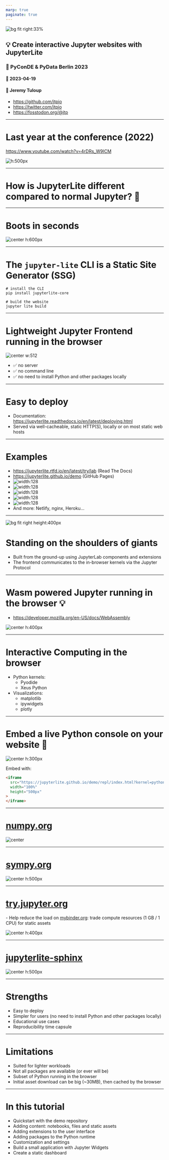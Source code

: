 ```yaml
---
marp: true
paginate: true
---
```


<style>
section::after {
  content: attr(data-marpit-pagination) '/' attr(data-marpit-pagination-total);
}
img[alt~="center"] {
  display: block;
  margin: 0 auto;
}
</style>

![bg fit right:33%](https://raw.githubusercontent.com/jupyterlite/jupyterlite/main/docs/_static/icon.svg)

## :bulb: Create interactive Jupyter websites with JupyterLite

### :snake: PyConDE & PyData Berlin 2023

#### :date: 2023-04-19

#### :bust_in_silhouette: Jeremy Tuloup

- https://github.com/jtpio
- https://twitter.com/jtpio
- https://fosstodon.org/@jtp

---

# Last year at the conference (2022)

https://www.youtube.com/watch?v=4rDRs_W9ICM

![h:500px](https://user-images.githubusercontent.com/591645/232592514-ad51ca68-f176-4b78-af0f-76e60313ff70.png)

---

# How is JupyterLite different compared to normal Jupyter? 🤔

---

# Boots in seconds

![center h:600px](https://user-images.githubusercontent.com/591645/120649478-18258400-c47d-11eb-80e5-185e52ff2702.gif)

---

# The `jupyter-lite` CLI is a **Static Site Generator** (SSG)

```shell
# install the CLI
pip install jupyterlite-core

# build the website
jupyter lite build
```

---


# Lightweight Jupyter Frontend running in the browser

![center w:512](https://raw.githubusercontent.com/jupyterlite/jupyterlite/main/docs/_static/badge-launch.svg)

- ✅ no server
- ✅ no command line
- ✅ no need to install Python and other packages locally


---

# Easy to deploy

- Documentation: https://jupyterlite.readthedocs.io/en/latest/deploying.html
- Served via well-cacheable, static HTTP(S), locally or on most static web hosts

---

# Examples

- https://jupyterlite.rtfd.io/en/latest/try/lab (Read The Docs)
- https://jupyterlite.github.io/demo (GitHub Pages)
- ![width:128](https://user-images.githubusercontent.com/591645/120675034-00f29080-c495-11eb-928c-26bb94e8eb68.png)
- ![width:128](https://user-images.githubusercontent.com/591645/120676545-6dba5a80-c496-11eb-9b2b-604e92c3429b.png)
- ![width:128](https://user-images.githubusercontent.com/591645/120675516-6f375300-c495-11eb-819c-d6f1fb3cb0f1.png)
- ![width:128](https://user-images.githubusercontent.com/591645/120676108-03a1b580-c496-11eb-8990-ed30c7861376.png)
- ![width:128](https://user-images.githubusercontent.com/591645/120676313-2df37300-c496-11eb-8639-25e2fc606850.png)
- And more: Netlify, nginx, Heroku...

---

![bg fit right height:400px](https://user-images.githubusercontent.com/591645/162748538-e44fea00-f727-4055-b795-8f5fc5c6b133.png)

# Standing on the shoulders of giants

-  Built from the ground-up using JupyterLab components and extensions
- The frontend communicates to the in-browser kernels via the Jupyter Protocol

---

#  Wasm powered Jupyter running in the browser 💡

- https://developer.mozilla.org/en-US/docs/WebAssembly

![center h:400px](https://user-images.githubusercontent.com/591645/162831191-16956085-783a-435e-b810-0d25da1379b3.png)

---

# Interactive Computing in the browser

- Python kernels:
  - Pyodide
  - Xeus Python
- Visualizations:
   - matplotlib
   - ipywidgets
   - plotly

---

# Embed a live Python console on your website 🚀

![center h:300px](https://user-images.githubusercontent.com/591645/162619390-ecab994a-3f39-4e26-af78-ca2569aee9b2.png)

Embed with:

```html
<iframe
  src="https://jupyterlite.github.io/demo/repl/index.html?kernel=python&toolbar=1"
  width="100%"
  height="500px"
>
</iframe>
```

---

# [numpy.org](https://numpy.org)

![center](https://user-images.githubusercontent.com/591645/162569443-40e841ad-f42d-44eb-966f-c1c810c1ab10.png)

---

# [sympy.org](https://sympy.org)

![center h:500px](https://user-images.githubusercontent.com/591645/167361691-da1252e7-17f4-4bbf-8eee-ba3bfaff8c2e.png)

---

# [try.jupyter.org](https://try.jupyter.org)

-️ Help reduce the load on [mybinder.org](https://mybinder.org): trade compute resources (1 GB / 1 CPU) for static assets

![center h:400px](https://user-images.githubusercontent.com/591645/162569510-56287b4b-acf2-47f9-90af-7b0605c5b112.png)

---

# [jupyterlite-sphinx](https://jupyterlite-sphinx.readthedocs.io/en/latest/)

![center h:500px](https://user-images.githubusercontent.com/591645/162838828-d6407725-15d9-4640-8aa6-c8c8979a9a3f.png)

---

# Strengths

- Easy to deploy
- Simpler for users (no need to install Python and other packages locally)
- Educational use cases
- Reproducibility time capsule

---

# Limitations

- Suited for lighter workloads
- Not all packages are available (or ever will be)
- Subset of Python running in the browser
- Initial asset download can be big (~30MB), then cached by the browser

---

# In this tutorial

- Quickstart with the demo repository
- Adding content: notebooks, files and static assets
- Adding extensions to the user interface
- Adding packages to the Python runtime
- Customization and settings
- Build a small application with Jupyter Widgets
- Create a static dashboard
